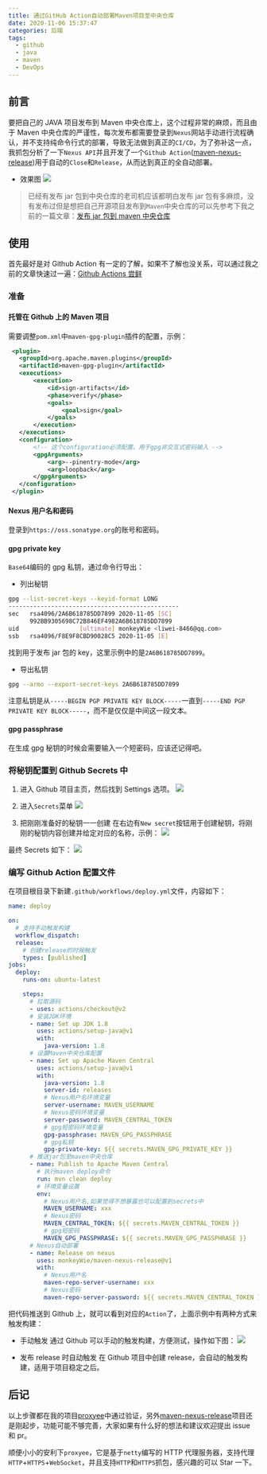 ```yaml
---
title: 通过GitHub Action自动部署Maven项目至中央仓库
date: 2020-11-06 15:37:47
categories: 后端
tags:
  - github
  - java
  - maven
  - DevOps
---
```


## 前言

要把自己的 JAVA 项目发布到 Maven 中央仓库上，这个过程非常的麻烦，而且由于 Maven 中央仓库的严谨性，每次发布都需要登录到`Nexus`网站手动进行流程确认，并不支持纯命令行式的部署，导致无法做到真正的`CI/CD`，为了弥补这一点，我抓包分析了一下`Nexus API`并且开发了一个`Github Action`([maven-nexus-release](https://github.com/monkeyWie/maven-nexus-release))用于自动的`Close`和`Release`，从而达到真正的全自动部署。

<!--more-->

- 效果图
  ![](maven-deploy-to-nexus-by-github-action/2020-11-09-10-11-52.png)

> 已经有发布 jar 包到中央仓库的老司机应该都明白发布 jar 包有多麻烦，没有发布过但是想把自己开源项目发布到`Maven`中央仓库的可以先参考下我之前的一篇文章：[发布 jar 包到 maven 中央仓库](https://monkeywie.cn/2018/07/23/publish-jar-to-maven)

## 使用

首先最好是对 Github Action 有一定的了解，如果不了解也没关系，可以通过我之前的文章快速过一遍：[Github Actions 尝鲜](https://monkeywie.cn/2019/10/29/hello-github-actions)

### 准备

#### 托管在 Github 上的 Maven 项目

需要调整`pom.xml`中`maven-gpg-plugin`插件的配置，示例：

```xml
 <plugin>
   <groupId>org.apache.maven.plugins</groupId>
   <artifactId>maven-gpg-plugin</artifactId>
   <executions>
       <execution>
           <id>sign-artifacts</id>
           <phase>verify</phase>
           <goals>
               <goal>sign</goal>
           </goals>
       </execution>
   </executions>
   <configuration>
       <!-- 这个configuration必须配置，用于gpg非交互式密码输入 -->
       <gpgArguments>
           <arg>--pinentry-mode</arg>
           <arg>loopback</arg>
       </gpgArguments>
   </configuration>
 </plugin>
```

#### Nexus 用户名和密码

登录到`https://oss.sonatype.org`的账号和密码。

#### gpg private key

`Base64`编码的 gpg 私钥，通过命令行导出：

- 列出秘钥

```sh
gpg --list-secret-keys --keyid-format LONG
------------------------------------------------
sec   rsa4096/2A6B618785DD7899 2020-11-05 [SC]
      992BB9305698C72B846EF4982A6B618785DD7899
uid                 [ultimate] monkeyWie <liwei-8466@qq.com>
ssb   rsa4096/F8E9F8CBD90028C5 2020-11-05 [E]
```

找到用于发布 jar 包的 key，这里示例中的是`2A6B618785DD7899`。

- 导出私钥

```sh
gpg --armo --export-secret-keys 2A6B618785DD7899
```

注意私钥是从`-----BEGIN PGP PRIVATE KEY BLOCK-----`一直到`-----END PGP PRIVATE KEY BLOCK-----`，而不是仅仅是中间这一段文本。

#### gpg passphrase

在生成 gpg 秘钥的时候会需要输入一个短密码，应该还记得吧。

### 将秘钥配置到 Github Secrets 中

1. 进入 Github 项目主页，然后找到 Settings 选项。
   ![](maven-deploy-to-nexus-by-github-action/2020-11-09-10-55-56.png)

2. 进入`Secrets`菜单
   ![](maven-deploy-to-nexus-by-github-action/2020-11-09-10-56-53.png)

3. 把刚刚准备好的秘钥一一创建
   在右边有`New secret`按钮用于创建秘钥，将刚刚的秘钥内容创建并给定对应的名称，示例：
   ![](maven-deploy-to-nexus-by-github-action/2020-11-09-11-01-06.png)

最终 Secrets 如下：
![](maven-deploy-to-nexus-by-github-action/2020-11-09-10-59-17.png)

### 编写 Github Action 配置文件

在项目根目录下新建`.github/workflows/deploy.yml`文件，内容如下：

```yaml
name: deploy

on:
  # 支持手动触发构建
  workflow_dispatch:
  release:
    # 创建release的时候触发
    types: [published]
jobs:
  deploy:
    runs-on: ubuntu-latest

    steps:
      # 拉取源码
      - uses: actions/checkout@v2
      # 安装JDK环境
      - name: Set up JDK 1.8
        uses: actions/setup-java@v1
        with:
          java-version: 1.8
      # 设置Maven中央仓库配置
      - name: Set up Apache Maven Central
        uses: actions/setup-java@v1
        with:
          java-version: 1.8
          server-id: releases
          # Nexus用户名环境变量
          server-username: MAVEN_USERNAME
          # Nexus密码环境变量
          server-password: MAVEN_CENTRAL_TOKEN
          # gpg短密码环境变量
          gpg-passphrase: MAVEN_GPG_PASSPHRASE
          # gpg私钥
          gpg-private-key: ${{ secrets.MAVEN_GPG_PRIVATE_KEY }}
      # 推送jar包至maven中央仓库
      - name: Publish to Apache Maven Central
        # 执行maven deploy命令
        run: mvn clean deploy
        # 环境变量设置
        env:
          # Nexus用户名,如果觉得不想暴露也可以配置到secrets中
          MAVEN_USERNAME: xxx
          # Nexus密码
          MAVEN_CENTRAL_TOKEN: ${{ secrets.MAVEN_CENTRAL_TOKEN }}
          # gpg短密码
          MAVEN_GPG_PASSPHRASE: ${{ secrets.MAVEN_GPG_PASSPHRASE }}
      # Nexus自动部署
      - name: Release on nexus
        uses: monkeyWie/maven-nexus-release@v1
        with:
          # Nexus用户名
          maven-repo-server-username: xxx
          # Nexus密码
          maven-repo-server-password: ${{ secrets.MAVEN_CENTRAL_TOKEN }}
```

把代码推送到 Github 上，就可以看到对应的`Action`了，上面示例中有两种方式来触发构建：

- 手动触发
  通过 Github 可以手动的触发构建，方便测试，操作如下图：
  ![](maven-deploy-to-nexus-by-github-action/2020-11-09-11-15-45.png)

- 发布 release 时自动触发
  在 Github 项目中创建 release，会自动的触发构建，适用于项目稳定之后。

## 后记

以上步骤都在我的项目[proxyee](https://github.com/monkeyWie/proxyee)中通过验证，另外[maven-nexus-release](https://github.com/monkeyWie/maven-nexus-release)项目还是刚起步，功能可能不够完善，大家如果有什么好的想法和建议欢迎提出 issue 和 pr。

顺便小小的安利下`proxyee`，它是基于`netty`编写的 HTTP 代理服务器，支持代理`HTTP`+`HTTPS`+`WebSocket`，并且支持`HTTP`和`HTTPS`抓包，感兴趣的可以 Star 一下。
